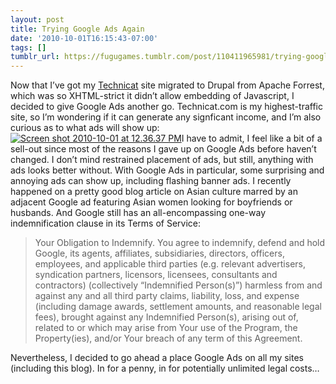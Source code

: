 ```yaml
---
layout: post
title: Trying Google Ads Again
date: '2010-10-01T16:15:43-07:00'
tags: []
tumblr_url: https://fugugames.tumblr.com/post/110411965981/trying-google-ads-again
---
```

Now that I’ve got my [Technicat](http://technicat.com/) site migrated to Drupal from Apache Forrest, which was so XHTML-strict it didn’t allow embedding of Javascript, I decided to give Google Ads another go. Technicat.com is my highest-traffic site, so I’m wondering if it can generate any signficant income, and I’m also curious as to what ads will show up:[![](http://itshardtofondlepenguins.com/wp-content/uploads/2010/10/Screen-shot-2010-10-01-at-12.36.37-PM.png "Screen shot 2010-10-01 at 12.36.37 PM")](http://itshardtofondlepenguins.com/wp-content/uploads/2010/10/Screen-shot-2010-10-01-at-12.36.37-PM.png)I have to admit, I feel like a bit of a sell-out since most of the reasons I gave up on Google Ads before haven’t changed. I don’t mind restrained placement of ads, but still, anything with ads looks better without. With Google Ads in particular, some surprising and annoying ads can show up, including flashing banner ads. I recently happened on a pretty good blog article on Asian culture marred by an adjacent Google ad featuring Asian women looking for boyfriends or husbands. And Google still has an all-encompassing one-way indemnification clause in its Terms of Service:

> Your Obligation to Indemnify. You agree to indemnify, defend and hold Google, its agents, affiliates, subsidiaries, directors, officers, employees, and applicable third parties (e.g. relevant advertisers, syndication partners, licensors, licensees, consultants and contractors) (collectively “Indemnified Person(s)”) harmless from and against any and all third party claims, liability, loss, and expense (including damage awards, settlement amounts, and reasonable legal fees), brought against any Indemnified Person(s), arising out of, related to or which may arise from Your use of the Program, the Property(ies), and/or Your breach of any term of this Agreement.

Nevertheless, I decided to go ahead a place Google Ads on all my sites (including this blog). In for a penny, in for potentially unlimited legal costs…
